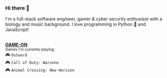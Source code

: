 ### Hi there 👋  
I'm a full-stack software engineer, gamer & cyber security enthusiast with a biology and music background. I love programming in Python 🐍 and JavaScript!
<br>
<br>

<ins><b>GAME-ON</b></ins>   
<sub>Games I'm currently playing:</sub>  
 🎮 `Outward`  
 🎮 `Call of Duty: Warzone`  
 🎮 `Animal Crossing: New Horizon`  

<!--
**xerilius/xerilius** is a ✨ _special_ ✨ repository because its `README.md` (this file) appears on your GitHub profile.

Here are some ideas to get you started:

- 🔭 I’m currently working on ...
- 🌱 I’m currently learning ...
- 👯 I’m looking to collaborate on ...
- 🤔 I’m looking for help with ...
- 💬 Ask me about ...
- 📫 How to reach me: ...
- 😄 Pronouns: ...
- ⚡ Fun fact: ...
-->

